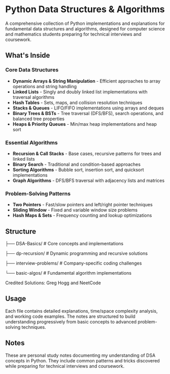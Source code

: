 # Python Data Structures & Algorithms

A comprehensive collection of Python implementations and explanations for fundamental data structures and algorithms, designed for computer science and mathematics students preparing for technical interviews and coursework.

## What's Inside

### Core Data Structures
- **Dynamic Arrays & String Manipulation** - Efficient approaches to array operations and string handling
- **Linked Lists** - Singly and doubly linked list implementations with traversal algorithms
- **Hash Tables** - Sets, maps, and collision resolution techniques
- **Stacks & Queues** - LIFO/FIFO implementations using arrays and deques
- **Binary Trees & BSTs** - Tree traversal (DFS/BFS), search operations, and balanced tree properties
- **Heaps & Priority Queues** - Min/max heap implementations and heap sort

### Essential Algorithms
- **Recursion & Call Stacks** - Base cases, recursive patterns for trees and linked lists
- **Binary Search** - Traditional and condition-based approaches
- **Sorting Algorithms** - Bubble sort, insertion sort, and quicksort implementations
- **Graph Algorithms** - DFS/BFS traversal with adjacency lists and matrices

### Problem-Solving Patterns
- **Two Pointers** - Fast/slow pointers and left/right pointer techniques
- **Sliding Window** - Fixed and variable window size problems
- **Hash Maps & Sets** - Frequency counting and lookup optimizations

## Structure
├── DSA-Basics/          # Core concepts and implementations

├── dp-recursion/        # Dynamic programming and recursive solutions

├── interview-problems/  # Company-specific coding challenges

└── basic-algos/         # Fundamental algorithm implementations


Credited Solutions: Greg Hogg and NeetCode

## Usage

Each file contains detailed explanations, time/space complexity analysis, and working code examples. The notes are structured to build understanding progressively from basic concepts to advanced problem-solving techniques.

## Notes

These are personal study notes documenting my understanding of DSA concepts in Python. They include common patterns and tricks discovered while preparing for technical interviews and coursework.
